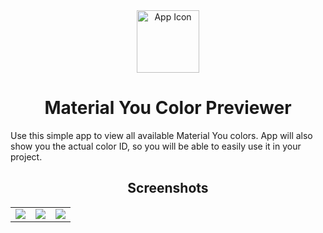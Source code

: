 <div style = "text-align: center;"> 
    <img 
        src = "https://media.discordapp.net/attachments/486869413732155404/952965464240316546/ic_launcher_2_round.png" 
        alt = "App Icon" 
        width = 100px 
        height = 100px
    >
</div>

<h1 style = "text-align: center;"> Material You Color Previewer </h1>

Use this simple app to view all available Material You colors. App will also show you the actual color ID, so you will be able to easily use it in your project.

<h2 align = "center"> Screenshots </h2>

<table>
    <tr>
        <td>
            <img src = "https://media.discordapp.net/attachments/486869413732155404/952971180543975424/Screenshot_20220314-214601_Monet_Color_Previewer.png?width=307&height=682">
        </td>
        <td>
            <img src = "https://media.discordapp.net/attachments/486869413732155404/952971180762071110/Screenshot_20220314-214614_Monet_Color_Previewer.png?width=307&height=682">
        </td>
        <td>
            <img src = "https://media.discordapp.net/attachments/486869413732155404/952971181026324490/Screenshot_20220314-214630_Monet_Color_Previewer.png?width=307&height=682">
        </td>
    </tr>
</table>